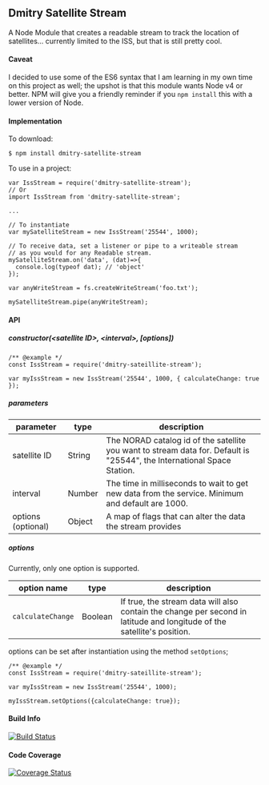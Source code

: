 ## Dmitry Satellite Stream

A Node Module that creates a readable stream to track the location of satellites... currently limited to the ISS, but that is still pretty cool.

#### Caveat
I decided to use some of the ES6 syntax that I am learning in my own time on this project as well; the upshot is that this module wants Node v4 or better.  NPM will give you a friendly reminder if you `npm install` this with a lower version of Node.

#### Implementation

To download:

```
$ npm install dmitry-satellite-stream
```

To use in a project:

```
var IssStream = require('dmitry-satellite-stream');
// Or
import IssStream from 'dmitry-satellite-stream';

...

// To instantiate
var mySatelliteStream = new IssStream('25544', 1000);

// To receive data, set a listener or pipe to a writeable stream 
// as you would for any Readable stream.
mySatelliteStream.on('data', (dat)=>{
  console.log(typeof dat); // 'object'
});

var anyWriteStream = fs.createWriteStream('foo.txt');

mySatelliteStream.pipe(anyWriteStream);

```

#### API

##### constructor(\<satellite ID\>, \<interval\>, \[options\])
```
/** @example */
const IssStream = require('dmitry-sateillite-stream');

var myIssStream = new IssStream('25544', 1000, { calculateChange: true });
```

##### parameters

|parameter|type|description|
|---|---|---|
|satellite ID|String|The NORAD catalog id of the satellite you want to stream data for.  Default is "25544", the International Space Station.|
|interval|Number|The time in milliseconds to wait to get new data from the service.  Minimum and default are 1000.|
|options (optional)|Object|A map of flags that can alter the data the stream provides|

##### options

Currently, only one option is supported.

|option name|type|description|
|---|---|---|
|`calculateChange`|Boolean|If true, the stream data will also contain the change per second in latitude and longitude of the satellite's position.|

options can be set after instantiation using the method `setOptions`;

```
/** @example */
const IssStream = require('dmitry-sateillite-stream');

var myIssStream = new IssStream('25544', 1000);

myIssStream.setOptions({calculateChange: true});
```


#### Build Info
[![Build Status](https://travis-ci.org/dmitrydwhite/dmitry-satellite-stream.svg?branch=master)](https://travis-ci.org/dmitrydwhite/dmitry-satellite-stream)

#### Code Coverage
[![Coverage Status](https://coveralls.io/repos/github/dmitrydwhite/dmitry-satellite-stream/badge.svg?branch=master)](https://coveralls.io/github/dmitrydwhite/dmitry-satellite-stream?branch=master)